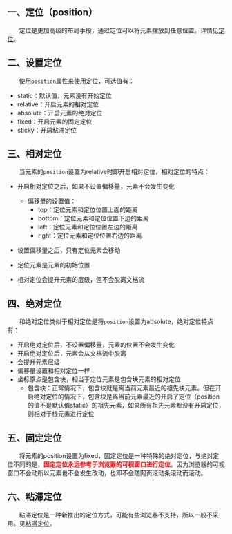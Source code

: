 ## 一、定位（position）
&nbsp;&nbsp;&nbsp;&nbsp;&nbsp;&nbsp;&nbsp;定位是更加高级的布局手段，通过定位可以将元素摆放到任意位置。详情见<a href="https://developer.mozilla.org/zh-CN/docs/Web/CSS/position">定位</a>。
## 二、设置定位
&nbsp;&nbsp;&nbsp;&nbsp;&nbsp;&nbsp;&nbsp;使用`position`属性来使用定位，可选值有：
* static：默认值，元素没有开始定位
* relative：开启元素的相对定位
* absolute：开启元素的绝对定位
* fixed：开启元素的固定定位
* sticky：开启粘滞定位

## 三、相对定位
&nbsp;&nbsp;&nbsp;&nbsp;&nbsp;&nbsp;&nbsp;当元素的`position`设置为relative时即开启相对定位，相对定位的特点：
* 开启相对定位之后，如果不设置偏移量，元素不会发生变化
    * 偏移量的设置值：
        * top：定位元素和定位位置上面的距离
        * bottom：定位元素和定位位置下边的距离
        * left：定位元素和定位位置左边的距离
        * right：定位元素和定位位置右边的距离

* 设置偏移量之后，只有定位元素会移动
* 定位元素是元素的初始位置
* 相对定位会提升元素的层级，但不会脱离文档流

## 四、绝对定位
&nbsp;&nbsp;&nbsp;&nbsp;&nbsp;&nbsp;&nbsp;和绝对定位类似于相对定位是将`position`设置为absolute，绝对定位特点有：
* 开启绝对定位后，不设置偏移量，元素的位置不会发生变化
* 开启绝对定位后，元素会从文档流中脱离
* 会提升元素层级
* 偏移量设置和相对定位一样
* 坐标原点是包含块，相当于定位元素是包含块元素的相对定位
    * 包含块：正常情况下，包含块就是离当前元素最近的祖先块元素。但在开启绝对定位的情况下，包含块是离当前元素最近的开启了定位（position的值不是默认值static）的祖先元素，如果所有祖先元素都没有开启定位，则相对于根元素进行定位

## 五、固定定位
&nbsp;&nbsp;&nbsp;&nbsp;&nbsp;&nbsp;&nbsp;将元素的position设置为fixed，固定定位是一种特殊的绝对定位，与绝对定位不同的是，<span style="color:red;font-weight:bold">固定定位永远参考于浏览器的可视窗口进行定位</span>。因为浏览器的可视窗口不会动所以元素也不会发生改动，也即不会随网页滚动条滚动而滚动。
## 六、粘滞定位
&nbsp;&nbsp;&nbsp;&nbsp;&nbsp;&nbsp;&nbsp;粘滞定位是一种新推出的定位方式，可能有些浏览器不支持，所以一般不采用。见<a href="https://developer.mozilla.org/zh-CN/docs/Web/CSS/position#sticky_positioning">粘滞定位</a>。

  